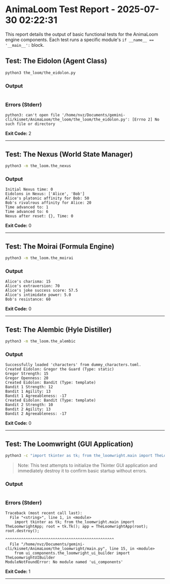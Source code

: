 # AnimaLoom Test Report - 2025-07-30 02:22:31
This report details the output of basic functional tests for the AnimaLoom engine components.
Each test runs a specific module's `if __name__ == '__main__':` block.

## Test: The Eidolon (Agent Class)
```bash
python3 the_loom/the_eidolon.py
```
### Output
```
```
### Errors (Stderr)
```
python3: can't open file '/home/nvz/Documents/gemini-cli/kismet/AnimaLoom/the_loom/the_loom/the_eidolon.py': [Errno 2] No such file or directory
```
**Exit Code:** 2

---

## Test: The Nexus (World State Manager)
```bash
python3 -m the_loom.the_nexus
```
### Output
```
Initial Nexus time: 0
Eidolons in Nexus: ['Alice', 'Bob']
Alice's platonic affinity for Bob: 50
Bob's rivalrous affinity for Alice: 20
Time advanced to: 1
Time advanced to: 6
Nexus after reset: {}, Time: 0
```
**Exit Code:** 0

---

## Test: The Moirai (Formula Engine)
```bash
python3 -m the_loom.the_moirai
```
### Output
```
Alice's charisma: 15
Alice's extraversion: 70
Alice's joke success score: 57.5
Alice's intimidate power: 5.0
Bob's resistance: 60
```
**Exit Code:** 0

---

## Test: The Alembic (Hyle Distiller)
```bash
python3 -m the_loom.the_alembic
```
### Output
```
Successfully loaded 'characters' from dummy_characters.toml.
Created Eidolon: Gregor the Guard (Type: static)
Gregor Strength: 15
Gregor Openness: 20
Created Eidolon: Bandit (Type: template)
Bandit 1 Strength: 12
Bandit 1 Agility: 13
Bandit 1 Agreeableness: -17
Created Eidolon: Bandit (Type: template)
Bandit 2 Strength: 10
Bandit 2 Agility: 13
Bandit 2 Agreeableness: -17
```
**Exit Code:** 0

---

## Test: The Loomwright (GUI Application)
```bash
python3 -c "import tkinter as tk; from the_loomwright.main import TheLoomwrightApp; root = tk.Tk(); app = TheLoomwrightApp(root); root.destroy();"
```
> Note: This test attempts to initialize the Tkinter GUI application and immediately destroy it to confirm basic startup without errors.

### Output
```
```
### Errors (Stderr)
```
Traceback (most recent call last):
  File "<string>", line 1, in <module>
    import tkinter as tk; from the_loomwright.main import TheLoomwrightApp; root = tk.Tk(); app = TheLoomwrightApp(root); root.destroy();
                          ^^^^^^^^^^^^^^^^^^^^^^^^^^^^^^^^^^^^^^^^^^^^^^^^
  File "/home/nvz/Documents/gemini-cli/kismet/AnimaLoom/the_loomwright/main.py", line 15, in <module>
    from ui_components.the_loomwright_ui_builder import TheLoomwrightUIBuilder
ModuleNotFoundError: No module named 'ui_components'
```
**Exit Code:** 1

---

